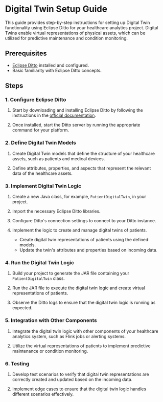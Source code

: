 # Digital Twin Setup Guide

This guide provides step-by-step instructions for setting up Digital Twin functionality using Eclipse Ditto for your healthcare analytics project. Digital Twins enable virtual representations of physical assets, which can be utilized for predictive maintenance and condition monitoring.

## Prerequisites

- [Eclipse Ditto](https://www.eclipse.org/ditto/) installed and configured.
- Basic familiarity with Eclipse Ditto concepts.

## Steps

### 1. Configure Eclipse Ditto

1. Start by downloading and installing Eclipse Ditto by following the instructions in the [official documentation](https://www.eclipse.org/ditto/installation.html).

2. Once installed, start the Ditto server by running the appropriate command for your platform.

### 2. Define Digital Twin Models

1. Create Digital Twin models that define the structure of your healthcare assets, such as patients and medical devices.

2. Define attributes, properties, and aspects that represent the relevant data of the healthcare assets.

### 3. Implement Digital Twin Logic

1. Create a new Java class, for example, `PatientDigitalTwin`, in your project.

2. Import the necessary Eclipse Ditto libraries.

3. Configure Ditto's connection settings to connect to your Ditto instance.

4. Implement the logic to create and manage digital twins of patients.
   - Create digital twin representations of patients using the defined models.
   - Update the twin's attributes and properties based on incoming data.

### 4. Run the Digital Twin Logic

1. Build your project to generate the JAR file containing your `PatientDigitalTwin` class.

2. Run the JAR file to execute the digital twin logic and create virtual representations of patients.

3. Observe the Ditto logs to ensure that the digital twin logic is running as expected.

### 5. Integration with Other Components

1. Integrate the digital twin logic with other components of your healthcare analytics system, such as Flink jobs or alerting systems.

2. Utilize the virtual representations of patients to implement predictive maintenance or condition monitoring.

### 6. Testing

1. Develop test scenarios to verify that digital twin representations are correctly created and updated based on the incoming data.

2. Implement edge cases to ensure that the digital twin logic handles different scenarios effectively.
